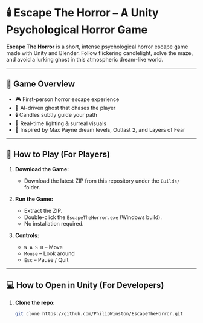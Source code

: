 # 🕯️ Escape The Horror – A Unity Psychological Horror Game

**Escape The Horror** is a short, intense psychological horror escape game made with Unity and Blender. Follow flickering candlelight, solve the maze, and avoid a lurking ghost in this atmospheric dream-like world.

---

## 🧩 Game Overview

- 🎮 First-person horror escape experience
- 👻 AI-driven ghost that chases the player
- 🕯️ Candles subtly guide your path
- 🔦 Real-time lighting & surreal visuals
- 🧠 Inspired by Max Payne dream levels, Outlast 2, and Layers of Fear

---

## 🚀 How to Play (For Players)

1. **Download the Game:**
   - Download the latest ZIP from this repository under the `Builds/` folder.

2. **Run the Game:**
   - Extract the ZIP.
   - Double-click the `EscapeTheHorror.exe` (Windows build).
   - No installation required.

3. **Controls:**
   - `W A S D` – Move
   - `Mouse` – Look around
   - `Esc` – Pause / Quit

---

## 💻 How to Open in Unity (For Developers)

1. **Clone the repo:**
   ```bash
   git clone https://github.com/PhilipWinston/EscapeTheHorror.git
